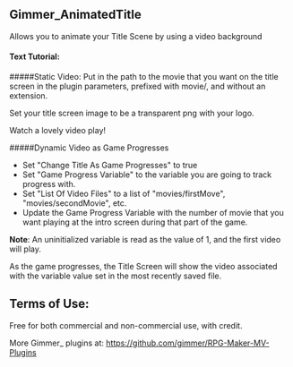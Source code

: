 ## Gimmer_AnimatedTitle

Allows you to animate your Title Scene by using a video background

#### Text Tutorial:
#####Static Video:
Put in the path to the movie that you want on the title screen in the plugin parameters, 
prefixed with movie/, and without an extension.

Set your title screen image to be a transparent png with your logo.

Watch a lovely video play!

#####Dynamic Video as Game Progresses
* Set "Change Title As Game Progresses" to true
* Set "Game Progress Variable" to the variable you are going to track progress with.
* Set "List Of Video Files" to a list of "movies/firstMove", "movies/secondMovie", etc.
* Update the Game Progress Variable with the number of movie that you want playing at the intro screen during that part of the game.

**Note**: An uninitialized variable is read as the value of 1, and the first video will play.

As the game progresses, the Title Screen will show the video associated with the variable value set in the most recently saved file. 


## Terms of Use:

Free for both commercial and non-commercial use, with credit.

More Gimmer_ plugins at: https://github.com/gimmer/RPG-Maker-MV-Plugins